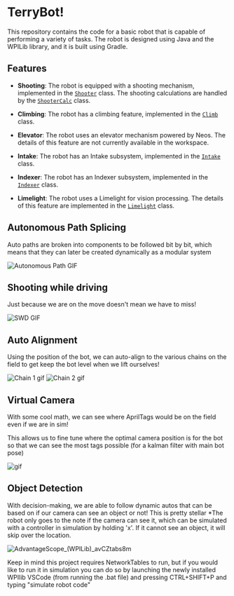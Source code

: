 # TerryBot!

This repository contains the code for a basic robot that is capable of performing a variety of tasks. The robot is designed using Java and the WPILib library, and it is built using Gradle.

## Features

- **Shooting**: The robot is equipped with a shooting mechanism, implemented in the [`Shooter`](src/main/java/frc/robot/subsystems/shooter/Shooter.java) class. The shooting calculations are handled by the [`ShooterCalc`](src/main/java/frc/robot/commands/ShooterCalc.java) class.

- **Climbing**: The robot has a climbing feature, implemented in the [`Climb`](src/main/java/frc/robot/subsystems/Climb.java) class.

- **Elevator**: The robot uses an elevator mechanism powered by Neos. The details of this feature are not currently available in the workspace.

- **Intake**: The robot has an Intake subsystem, implemented in the [`Intake`](src/main/java/frc/robot/subsystems/Intake.java) class.

- **Indexer**: The robot has an Indexer subsystem, implemented in the [`Indexer`](src/main/java/frc/robot/subsystems/Indexer.java) class.

- **Limelight**: The robot uses a Limelight for vision processing. The details of this feature are implemented in the [`Limelight`](src/main/java/frc/robot/subsystems/Limelight.java) class.

## Autonomous Path Splicing
 
Auto paths are broken into components to be followed bit by bit, which means that they can later be created dynamically as a modular system 

![Autonomous Path GIF](https://github.com/GalexY727/TerryBot/assets/65139378/30872008-d3be-437e-8d91-b80819e0e7c0)

## Shooting while driving
 
Just because we are on the move doesn't mean we have to miss!

![SWD GIF](https://github.com/user-attachments/assets/ca2406d5-9c1a-4eb1-b54f-1b7f455f1281)

## Auto Alignment

Using the position of the bot, we can auto-align to the various chains on the field to get keep the bot level when we lift ourselves!

![Chain 1 gif](https://github.com/user-attachments/assets/6f61cfd5-f032-4379-8727-e0f9a5e9ac1f) ![Chain 2 gif](https://github.com/user-attachments/assets/052382e0-1697-45a2-8c82-6084b5204ba0)

## Virtual Camera

With some cool math, we can see where AprilTags would be on the field even if we are in sim!

This allows us to fine tune where the optimal camera position is for the bot so that we can see the most tags possible (for a kalman filter with main bot pose)

![gif](https://github.com/user-attachments/assets/7294c0ba-c5e7-4006-956d-8f168cdf4720)

## Object Detection

With decision-making, we are able to follow dynamic autos that can be based on if our camera can see an object or not! This is pretty stellar
*The robot only goes to the note if the camera can see it, which can be simulated with a controller in simulation by holding 'x'. 
If it cannot see an object, it will skip over the location.


![AdvantageScope_(WPILib)_avCZtabs8m](https://github.com/user-attachments/assets/c6fa4586-3975-4e27-bee3-0202e30c4e76)


Keep in mind this project requires NetworkTables to run, but if you would like to run it in simulation you can do so by launching the newly installed WPIlib VSCode (from running the .bat file) and pressing CTRL+SHIFT+P and typing "simulate robot code"